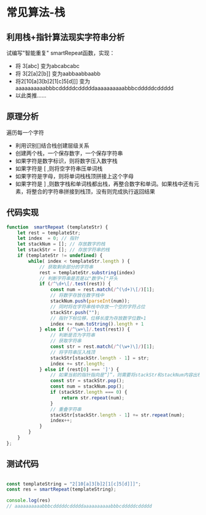 # 常见算法-栈

## 利用栈+指针算法现实字符串分析
试编写"智能重复" smartRepeat函数，实现：
- 将 3[abc] 变为abcabcabc
- 将 3[2[a]2[b]] 变为aabbaabbaabb
- 将2[10[a]3[b]2[1[c]5[d]]] 变为aaaaaaaaaabbbcdddddcdddddaaaaaaaaaabbbcdddddcddddd
- 以此类推......

## 原理分析
遍历每一个字符
- 利用识别[]结合栈创建层级关系
- 创建两个栈，一个保存数字，一个保存字符串
- 如果字符是数字标识，则将数字压入数字栈
- 如果字符是 [ ,则将空字符串压单词栈
- 如果字符是字母，则将单词栈栈顶拼接上这个字母
- 如果字符是 ] ,则数字栈和单词栈都出栈，再整合数字和单词。如果栈中还有元素，将整合的字符串拼接到栈顶，没有则完成执行返回结果

## 代码实现
```js
function  smartRepeat (templateStr) {
    let rest = templateStr;
    let index  = 0; // 指针
    let stackNum = []; // 存放数字的栈
    let stackStr = []; // 存放字符串的栈
    if (templateStr != undefined) {
        while( index < templateStr.length ) {
            // 获取剩余部分的字符串
            rest = templateStr.substring(index)
            // 判断字符串是否是以"数字+["开头
            if (/^\d+\[/.test(rest)) {
                const num = rest.match(/^(\d+)\[/)[1];
                // 将数字存放在数字栈中
                stackNum.push(parseInt(num));
                // 同时将在字符串栈中存放一个空的字符占位
                stackStr.push("");
                // 指针下标位移，位移长度为存放数字位数+1
                index += num.toString().length + 1
            } else if (/^\w+\]/.test(rest)) {
                // 判断是否为字符串
                // 获取字符串
                const str = rest.match(/^(\w+)\]/)[1];
                // 将字符串压入栈顶
                stackStr[stackStr.length - 1] = str;
                index += str.length;
            } else if (rest[0] === ']') {
                // 如果当前的指针指向是“]”，则需要将stackStr和stackNum内容出栈，
                const str = stackStr.pop();
                const num = stackNum.pop();
                if (stackStr.length === 0) {
                    return str.repeat(num);
                }
                // 重叠字符串
                stackStr[stackStr.length - 1] += str.repeat(num);
                index++;
            }
        }
    }
};
```
## 测试代码

```js

const templateString = "2[10[a]3[b]2[1[c]5[d]]]";
const res = smartRepeat(templateString);

console.log(res)
// aaaaaaaaaabbbcdddddcdddddaaaaaaaaaabbbcdddddcddddd

```